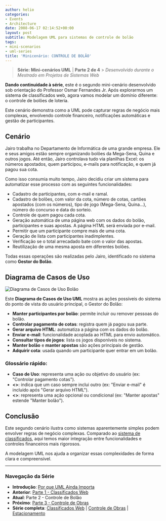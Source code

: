 ```yaml
---
author: helio
categories:
- Events
- Architecture
date: 2008-06-17 02:14:52+00:00
layout: post
subtitle: Modelagem UML para sistemas de controle de bolão
tags:
- mini-scenarios
- uml-series
title: 'Minicenário: CONTROLE DE BOLÃO'
---
```


> **Série: Mini-cenários UML** | **Parte 2 de 4** > _Desenvolvido durante o Mestrado em Projetos de Sistemas Web_

**Dando continuidade à série**, este é o segundo mini-cenário desenvolvido sob orientação do Professor Osmar Fernandes Jr. Após explorarmos um sistema de classificados web, agora vamos modelar um domínio diferente: o controle de bolões de loteria.

Este cenário demonstra como a UML pode capturar regras de negócio mais complexas, envolvendo controle financeiro, notificações automáticas e gestão de participantes.

## Cenário

Jairo trabalha no Departamento de Informática de uma grande empresa. Ele e seus amigos estão sempre organizando bolões da Mega-Sena, Quina e outros jogos. Até então, Jairo controlava tudo via planilhas Excel: os números apostados, quem participou, e-mails para notificação, e quem já pagou sua cota.

Como isso consumia muito tempo, Jairo decidiu criar um sistema para automatizar esse processo com as seguintes funcionalidades:

- Cadastro de participantes, com e-mail e ramal.
- Cadastro de bolões, com valor da cota, número de cotas, cartões apostados (com os números), tipo de jogo (Mega-Sena, Quina...), número do concurso e data do sorteio.
- Controle de quem pagou cada cota.
- Geração automática de uma página web com os dados do bolão, participantes e suas apostas. A página HTML será enviada por e-mail.
- Permitir que um participante compre mais de uma cota.
- Geração de lista com participantes inadimplentes.
- Verificação se o total arrecadado bate com o valor das apostas.
- Reutilização de uma mesma aposta em diferentes bolões.

Todas essas operações são realizadas pelo Jairo, identificado no sistema como **Gestor do Bolão**.

## Diagrama de Casos de Uso

![Diagrama de Casos de Uso Bolão](/uploads/2008/07/controle-bolao.png)

Este **Diagrama de Casos de Uso UML** mostra as ações possíveis do sistema do ponto de vista do usuário principal, o Gestor do Bolão:

- **Manter participantes por bolão**: permite incluir ou remover pessoas do bolão.
- **Controlar pagamento de cotas**: registra quem já pagou sua parte.
- **Gerar arquivo HTML**: automatiza a página com os dados do bolão.
- **Enviar e-mail**: funcionalidade acoplada ao HTML para envio automático.
- **Consultar tipos de jogos**: lista os jogos disponíveis no sistema.
- **Manter bolão** e **manter apostas** são ações principais de gestão.
- **Adquirir cota**: usada quando um participante quer entrar em um bolão.

### Glossário rápido:

- **Caso de Uso**: representa uma ação ou objetivo do usuário (ex: "Controlar pagamento cotas").
- **<<include>>**: indica que um caso sempre inclui outro (ex: "Enviar e-mail" é incluído após "Gerar arquivo HTML").
- **<<extend>>**: representa uma ação opcional ou condicional (ex: "Manter apostas" estende "Manter bolão").

## Conclusão

Este segundo cenário ilustra como sistemas aparentemente simples podem envolver regras de negócio complexas. Comparado ao [sistema de classificados](../2008-06-13-minicenario-classificados-na-web/), aqui temos maior integração entre funcionalidades e controles financeiros mais rigorosos.

A modelagem UML nos ajuda a organizar essas complexidades de forma clara e compreensível.

---

### **Navegação da Série**

- **Introdução**: [Por que UML Ainda Importa](../2008-06-10-uml-introducao-minicenarios/)
- **Anterior**: [Parte 1 - Classificados Web](../2008-06-13-minicenario-classificados-na-web/)
- **Atual**: Parte 2 - Controle de Bolão
- **Próximo**: [Parte 3 - Controle de Obras](../2008-06-21-minicenario-controle-de-obras/)
- **Série completa**: [Classificados Web](../2008-06-13-minicenario-classificados-na-web/) | [Controle de Obras](../2008-06-21-minicenario-controle-de-obras/) | [Estacionamento](../2008-06-25-diagrama-de-casos-de-uso-estacionamento/)